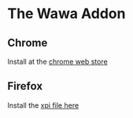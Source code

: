 # The Wawa Addon

## Chrome
Install at the [chrome web store](https://chrome.google.com/webstore/detail/the-wawa-addon/pdnhejhkiioapdknhnnjgjobacohdfic)


## Firefox
Install the [xpi file here](/raw/master/Firefox/wawa.xpi)
